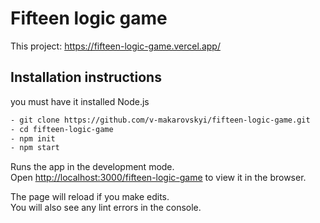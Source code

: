 # Fifteen logic game

This project: https://fifteen-logic-game.vercel.app/

## Installation instructions
you must have it installed Node.js
```sh
- git clone https://github.com/v-makarovskyi/fifteen-logic-game.git
- cd fifteen-logic-game
- npm init
- npm start
```
Runs the app in the development mode.\
Open [http://localhost:3000/fifteen-logic-game](http://localhost:3000/fifteen-logic-game) to view it in the browser.

The page will reload if you make edits.\
You will also see any lint errors in the console.

